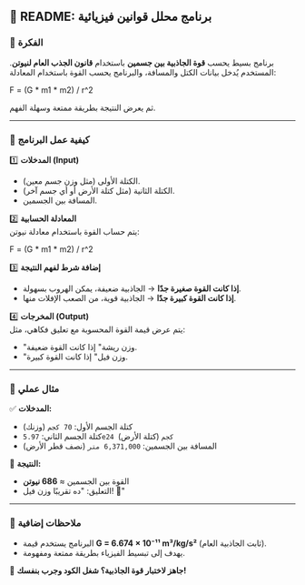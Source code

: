 ## 📌 README: برنامج محلل قوانين فيزيائية

### 🎯 الفكرة  
برنامج بسيط يحسب **قوة الجاذبية بين جسمين** باستخدام **قانون الجذب العام لنيوتن**. المستخدم يُدخل بيانات الكتل والمسافة، والبرنامج يحسب القوة باستخدام المعادلة:  

F = (G * m1 * m2) / r^2


ثم يعرض النتيجة بطريقة ممتعة وسهلة الفهم.

---

### 🔢 كيفية عمل البرنامج  

1️⃣ **المدخلات (Input)**  
   - الكتلة الأولى (مثل وزن جسم معين).  
   - الكتلة الثانية (مثل كتلة الأرض أو أي جسم آخر).  
   - المسافة بين الجسمين.  

2️⃣ **المعادلة الحسابية**  
   يتم حساب القوة باستخدام معادلة نيوتن:

F = (G * m1 * m2) / r^2


3️⃣ **إضافة شرط لفهم النتيجة**  
   - **إذا كانت القوة صغيرة جدًا** → الجاذبية ضعيفة، يمكن الهروب بسهولة.  
   - **إذا كانت القوة كبيرة جدًا** → الجاذبية قوية، من الصعب الإفلات منها.  

4️⃣ **المخرجات (Output)**  
   يتم عرض قيمة القوة المحسوبة مع تعليق فكاهي، مثل:  
   - "وزن ريشة" إذا كانت القوة ضعيفة.  
   - "وزن فيل" إذا كانت القوة كبيرة.  

---

### 📌 مثال عملي  

✅ **المدخلات:**  
   - كتلة الجسم الأول: `70 كجم` (وزنك)  
   - كتلة الجسم الثاني: `5.97e24 كجم` (كتلة الأرض)  
   - المسافة بين الجسمين: `6,371,000 متر` (نصف قطر الأرض)  

📌 **النتيجة:**  
   - القوة بين الجسمين ≈ **686 نيوتن**  
   - التعليق: "ده تقريبًا وزن فيل! 🐘"  

---

### 📝 ملاحظات إضافية  
- البرنامج يستخدم قيمة **G = 6.674 × 10⁻¹¹ m³/kg/s²** (ثابت الجاذبية العام).  
- يهدف إلى تبسيط الفيزياء بطريقة ممتعة ومفهومة.  

🚀 **جاهز لاختبار قوة الجاذبية؟ شغل الكود وجرب بنفسك!**
